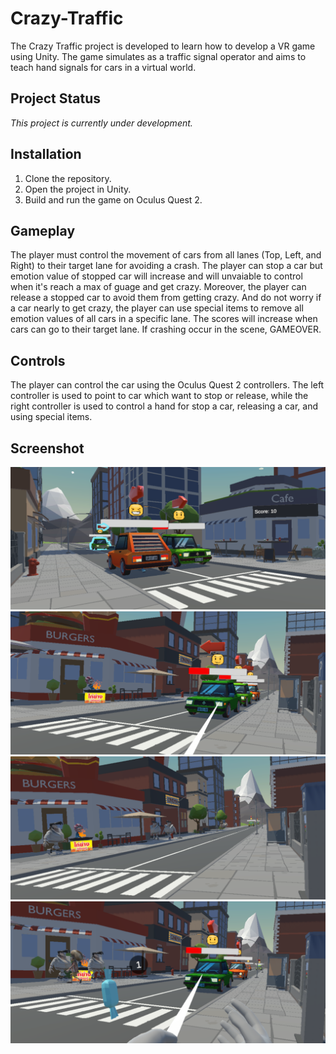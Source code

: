 # Crazy-Traffic
The Crazy Traffic project is developed to learn how to develop a VR game using Unity. The game simulates as a traffic signal operator and aims to teach hand signals for cars in a virtual world.

## Project Status
*This project is currently under development.*

## Installation
1. Clone the repository.
2. Open the project in Unity.
3. Build and run the game on Oculus Quest 2.

## Gameplay
The player must control the movement of cars from all lanes (Top, Left, and Right) to their target lane for avoiding a crash. The player can stop a car but emotion value of stopped car will increase and will unvaiable to control when it's reach a max of guage and get crazy. Moreover, the player can release a stopped car to avoid them from getting crazy. And do not worry if a car nearly to get crazy, the player can use special items to remove all emotion values of all cars in a specific lane. The scores will increase when cars can go to their target lane. If crashing occur in the scene, GAMEOVER.

## Controls
The player can control the car using the Oculus Quest 2 controllers. The left controller is used to point to car which want to stop or release, while the right controller is used to control a hand for stop a car, releasing a car, and using special items.

## Screenshot
![Screenshot_1](Screenshot/Screenshot_1.png)
![Screenshot_1](Screenshot/Screenshot_2.png)
![Screenshot_1](Screenshot/Screenshot_3.png)
![Screenshot_1](Screenshot/Screenshot_4.png)
